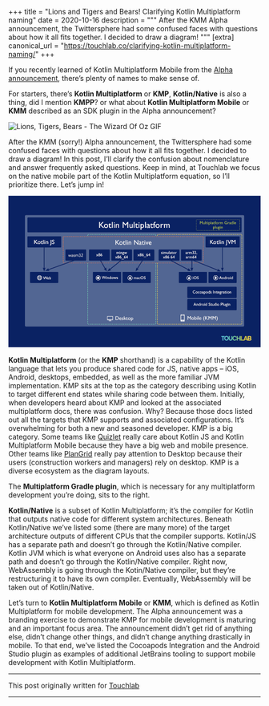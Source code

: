 +++
title = "Lions and Tigers and Bears! Clarifying Kotlin Multiplatform naming"
date = 2020-10-16
description = """
After the KMM Alpha announcement, the Twittersphere had some confused faces with questions about how it all fits together. I decided to draw a diagram! 
"""
[extra]
canonical_url = "https://touchlab.co/clarifying-kotlin-multiplatform-naming/"
+++

If you recently learned of Kotlin Multiplatform Mobile from the [Alpha announcement](https://twitter.com/kotlin/status/1300493552997355520), there’s plenty of names to make sense of. 

For starters, there’s **Kotlin Multiplatform** or **KMP**, **Kotlin/Native** is also a thing, did I mention **KMPP**? or what about **Kotlin Multiplatform Mobile** or **KMM** described as an SDK plugin in the Alpha announcement? 

![Lions, Tigers, Bears - The Wizard Of Oz GIF](https://thumbs.gfycat.com/CreativeUnequaledChamois-size_restricted.gif)

After the KMM (sorry!) Alpha announcement, the Twittersphere had some confused faces with questions about how it all fits together. I decided to draw a diagram! In this post, I’ll clarify the confusion about nomenclature and answer frequently asked questions. Keep in mind, at Touchlab we focus on the native mobile part of the Kotlin Multiplatform equation, so I’ll prioritize there. Let’s jump in!

![The different names of Kotlin Multiplatform](image.png)

**Kotlin Multiplatform** (or the **KMP** shorthand) is a capability of the Kotlin language that lets you produce shared code for JS, native apps – iOS, Android, desktops, embedded, as well as the more familiar JVM implementation. KMP sits at the top as the category describing using Kotlin to target different end states while sharing code between them. Initially, when developers heard about KMP and looked at the associated multiplatform docs, there was confusion. Why? Because those docs listed out all the targets that KMP supports and associated configurations. It’s overwhelming for both a new and seasoned developer. KMP is a big category. Some teams like [Quizlet](https://kotlinlang.org/lp/mobile/case-studies/quizlet/) really care about Kotlin JS and Kotlin Multiplatform Mobile because they have a big web and mobile presence. Other teams like [PlanGrid](https://medium.com/plangrid-technology/cross-platform-with-kotlin-native-at-plangrid-3e84b9cfe39c) really pay attention to Desktop because their users (construction workers and managers) rely on desktop. KMP is a diverse ecosystem as the diagram layouts.

The **Multiplatform Gradle plugin**, which is necessary for any multiplatform development you’re doing, sits to the right. 

**Kotlin/Native** is a subset of Kotlin Multiplatform; it’s the compiler for Kotlin that outputs native code for different system architectures. Beneath Kotlin/Native we’ve listed some (there are many more) of the target architecture outputs of different CPUs that the compiler supports. Kotlin/JS has a separate path and doesn’t go through the Kotlin/Native compiler. Kotlin JVM which is what everyone on Android uses also has a separate path and doesn’t go through the Kotlin/Native compiler. Right now, WebAssembly is going through the Kotin/Native compiler, but they’re restructuring it to have its own compiler. Eventually, WebAssembly will be taken out of Kotlin/Native. 

Let’s turn to **Kotlin Multiplatform Mobile** or **KMM**, which is defined as Kotlin Multiplatform for mobile development. The Alpha announcement was a branding exercise to demonstrate KMP for mobile development is maturing and an important focus area. The announcement didn’t get rid of anything else, didn’t change other things, and didn’t change anything drastically in mobile. To that end, we’ve listed the Cocoapods Integration and the Android Studio plugin as examples of additional JetBrains tooling to support mobile development with Kotlin Multiplatform.

----

This post originally written for [Touchlab](https://touchlab.co/clarifying-kotlin-multiplatform-naming/)

----